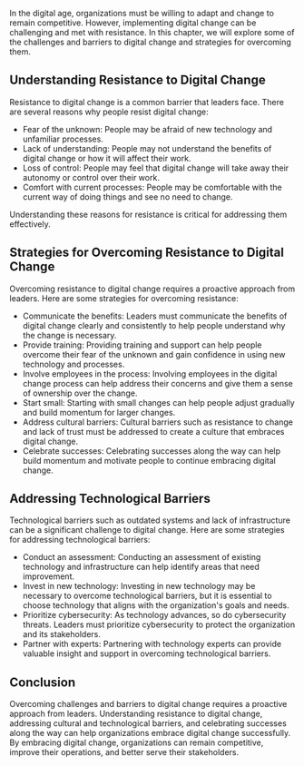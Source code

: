 
In the digital age, organizations must be willing to adapt and change to remain competitive. However, implementing digital change can be challenging and met with resistance. In this chapter, we will explore some of the challenges and barriers to digital change and strategies for overcoming them.

Understanding Resistance to Digital Change
------------------------------------------

Resistance to digital change is a common barrier that leaders face. There are several reasons why people resist digital change:

* Fear of the unknown: People may be afraid of new technology and unfamiliar processes.
* Lack of understanding: People may not understand the benefits of digital change or how it will affect their work.
* Loss of control: People may feel that digital change will take away their autonomy or control over their work.
* Comfort with current processes: People may be comfortable with the current way of doing things and see no need to change.

Understanding these reasons for resistance is critical for addressing them effectively.

Strategies for Overcoming Resistance to Digital Change
------------------------------------------------------

Overcoming resistance to digital change requires a proactive approach from leaders. Here are some strategies for overcoming resistance:

* Communicate the benefits: Leaders must communicate the benefits of digital change clearly and consistently to help people understand why the change is necessary.
* Provide training: Providing training and support can help people overcome their fear of the unknown and gain confidence in using new technology and processes.
* Involve employees in the process: Involving employees in the digital change process can help address their concerns and give them a sense of ownership over the change.
* Start small: Starting with small changes can help people adjust gradually and build momentum for larger changes.
* Address cultural barriers: Cultural barriers such as resistance to change and lack of trust must be addressed to create a culture that embraces digital change.
* Celebrate successes: Celebrating successes along the way can help build momentum and motivate people to continue embracing digital change.

Addressing Technological Barriers
---------------------------------

Technological barriers such as outdated systems and lack of infrastructure can be a significant challenge to digital change. Here are some strategies for addressing technological barriers:

* Conduct an assessment: Conducting an assessment of existing technology and infrastructure can help identify areas that need improvement.
* Invest in new technology: Investing in new technology may be necessary to overcome technological barriers, but it is essential to choose technology that aligns with the organization's goals and needs.
* Prioritize cybersecurity: As technology advances, so do cybersecurity threats. Leaders must prioritize cybersecurity to protect the organization and its stakeholders.
* Partner with experts: Partnering with technology experts can provide valuable insight and support in overcoming technological barriers.

Conclusion
----------

Overcoming challenges and barriers to digital change requires a proactive approach from leaders. Understanding resistance to digital change, addressing cultural and technological barriers, and celebrating successes along the way can help organizations embrace digital change successfully. By embracing digital change, organizations can remain competitive, improve their operations, and better serve their stakeholders.
